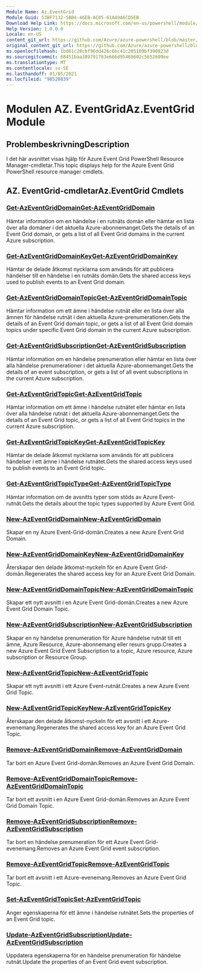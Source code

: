 ```yaml
---
Module Name: Az.EventGrid
Module Guid: 53BF7132-5BB4-46EB-AC05-61A49A6CD5EB
Download Help Link: https://docs.microsoft.com/en-us/powershell/module/az.eventgrid
Help Version: 1.0.0.0
Locale: en-US
content_git_url: https://github.com/Azure/azure-powershell/blob/master/src/EventGrid/EventGrid/help/Az.EventGrid.md
original_content_git_url: https://github.com/Azure/azure-powershell/blob/master/src/EventGrid/EventGrid/help/Az.EventGrid.md
ms.openlocfilehash: 1bd61c28cbf96dd426c6bc41c205109bf390823d
ms.sourcegitcommit: 68451baa389791703e666d95469602c5652609ee
ms.translationtype: MT
ms.contentlocale: sv-SE
ms.lasthandoff: 01/05/2021
ms.locfileid: "98520839"
---
```

# <span data-ttu-id="14407-101">Modulen AZ. EventGrid</span><span class="sxs-lookup"><span data-stu-id="14407-101">Az.EventGrid Module</span></span>
## <span data-ttu-id="14407-102">Problembeskrivning</span><span class="sxs-lookup"><span data-stu-id="14407-102">Description</span></span>
<span data-ttu-id="14407-103">I det här avsnittet visas hjälp för Azure Event Grid PowerShell Resource Manager-cmdletar.</span><span class="sxs-lookup"><span data-stu-id="14407-103">This topic displays help for the Azure Event Grid PowerShell resource manager cmdlets.</span></span>

## <span data-ttu-id="14407-104">AZ. EventGrid-cmdletar</span><span class="sxs-lookup"><span data-stu-id="14407-104">Az.EventGrid Cmdlets</span></span>
### [<span data-ttu-id="14407-105">Get-AzEventGridDomain</span><span class="sxs-lookup"><span data-stu-id="14407-105">Get-AzEventGridDomain</span></span>](Get-AzEventGridDomain.md)
<span data-ttu-id="14407-106">Hämtar information om en händelse i en rutnäts domän eller hämtar en lista över alla domäner i det aktuella Azure-abonnemanget.</span><span class="sxs-lookup"><span data-stu-id="14407-106">Gets the details of an Event Grid domain, or gets a list of all Event Grid domains in the current Azure subscription.</span></span>

### [<span data-ttu-id="14407-107">Get-AzEventGridDomainKey</span><span class="sxs-lookup"><span data-stu-id="14407-107">Get-AzEventGridDomainKey</span></span>](Get-AzEventGridDomainKey.md)
<span data-ttu-id="14407-108">Hämtar de delade åtkomst nycklarna som används för att publicera händelser till en händelse i en rutnäts domän.</span><span class="sxs-lookup"><span data-stu-id="14407-108">Gets the shared access keys used to publish events to an Event Grid domain.</span></span>

### [<span data-ttu-id="14407-109">Get-AzEventGridDomainTopic</span><span class="sxs-lookup"><span data-stu-id="14407-109">Get-AzEventGridDomainTopic</span></span>](Get-AzEventGridDomainTopic.md)
<span data-ttu-id="14407-110">Hämtar information om ett ämne i händelse rutnät eller en lista över alla ämnen för händelse rutnät i den aktuella Azure-prenumerationen.</span><span class="sxs-lookup"><span data-stu-id="14407-110">Gets the details of an Event Grid domain topic, or gets a list of all Event Grid domain topics under specific Event Grid domain in the current Azure subscription.</span></span>

### [<span data-ttu-id="14407-111">Get-AzEventGridSubscription</span><span class="sxs-lookup"><span data-stu-id="14407-111">Get-AzEventGridSubscription</span></span>](Get-AzEventGridSubscription.md)
<span data-ttu-id="14407-112">Hämtar information om en händelse prenumeration eller hämtar en lista över alla händelse prenumerationer i det aktuella Azure-abonnemanget.</span><span class="sxs-lookup"><span data-stu-id="14407-112">Gets the details of an event subscription, or gets a list of all event subscriptions in the current Azure subscription.</span></span>

### [<span data-ttu-id="14407-113">Get-AzEventGridTopic</span><span class="sxs-lookup"><span data-stu-id="14407-113">Get-AzEventGridTopic</span></span>](Get-AzEventGridTopic.md)
<span data-ttu-id="14407-114">Hämtar information om ett ämne i händelse rutnätet eller hämtar en lista över alla händelse rutnät i det aktuella Azure-abonnemanget.</span><span class="sxs-lookup"><span data-stu-id="14407-114">Gets the details of an Event Grid topic, or gets a list of all Event Grid topics in the current Azure subscription.</span></span>

### [<span data-ttu-id="14407-115">Get-AzEventGridTopicKey</span><span class="sxs-lookup"><span data-stu-id="14407-115">Get-AzEventGridTopicKey</span></span>](Get-AzEventGridTopicKey.md)
<span data-ttu-id="14407-116">Hämtar de delade åtkomst nycklarna som används för att publicera händelser i ett ämne i händelse rutnätet.</span><span class="sxs-lookup"><span data-stu-id="14407-116">Gets the shared access keys used to publish events to an Event Grid topic.</span></span>

### [<span data-ttu-id="14407-117">Get-AzEventGridTopicType</span><span class="sxs-lookup"><span data-stu-id="14407-117">Get-AzEventGridTopicType</span></span>](Get-AzEventGridTopicType.md)
<span data-ttu-id="14407-118">Hämtar information om de avsnitts typer som stöds av Azure Event-rutnät.</span><span class="sxs-lookup"><span data-stu-id="14407-118">Gets the details about the topic types supported by Azure Event Grid.</span></span>

### [<span data-ttu-id="14407-119">New-AzEventGridDomain</span><span class="sxs-lookup"><span data-stu-id="14407-119">New-AzEventGridDomain</span></span>](New-AzEventGridDomain.md)
<span data-ttu-id="14407-120">Skapar en ny Azure Event-Grid-domän.</span><span class="sxs-lookup"><span data-stu-id="14407-120">Creates a new Azure Event Grid Domain.</span></span>

### [<span data-ttu-id="14407-121">New-AzEventGridDomainKey</span><span class="sxs-lookup"><span data-stu-id="14407-121">New-AzEventGridDomainKey</span></span>](New-AzEventGridDomainKey.md)
<span data-ttu-id="14407-122">Återskapar den delade åtkomst-nyckeln för en Azure Event Grid-domän.</span><span class="sxs-lookup"><span data-stu-id="14407-122">Regenerates the shared access key for an Azure Event Grid Domain.</span></span>

### [<span data-ttu-id="14407-123">New-AzEventGridDomainTopic</span><span class="sxs-lookup"><span data-stu-id="14407-123">New-AzEventGridDomainTopic</span></span>](New-AzEventGridDomainTopic.md)
<span data-ttu-id="14407-124">Skapar ett nytt avsnitt i en Azure Event Grid-domän.</span><span class="sxs-lookup"><span data-stu-id="14407-124">Creates a new Azure Event Grid Domain Topic.</span></span>

### [<span data-ttu-id="14407-125">New-AzEventGridSubscription</span><span class="sxs-lookup"><span data-stu-id="14407-125">New-AzEventGridSubscription</span></span>](New-AzEventGridSubscription.md)
<span data-ttu-id="14407-126">Skapar en ny händelse prenumeration för Azure händelse rutnät till ett ämne, Azure Resource, Azure-abonnemang eller resurs grupp.</span><span class="sxs-lookup"><span data-stu-id="14407-126">Creates a new Azure Event Grid Event Subscription to a topic, Azure resource, Azure subscription or Resource Group.</span></span>

### [<span data-ttu-id="14407-127">New-AzEventGridTopic</span><span class="sxs-lookup"><span data-stu-id="14407-127">New-AzEventGridTopic</span></span>](New-AzEventGridTopic.md)
<span data-ttu-id="14407-128">Skapar ett nytt avsnitt i ett Azure Event-rutnät.</span><span class="sxs-lookup"><span data-stu-id="14407-128">Creates a new Azure Event Grid Topic.</span></span>

### [<span data-ttu-id="14407-129">New-AzEventGridTopicKey</span><span class="sxs-lookup"><span data-stu-id="14407-129">New-AzEventGridTopicKey</span></span>](New-AzEventGridTopicKey.md)
<span data-ttu-id="14407-130">Återskapar den delade åtkomst-nyckeln för ett avsnitt i ett Azure-evenemang.</span><span class="sxs-lookup"><span data-stu-id="14407-130">Regenerates the shared access key for an Azure Event Grid Topic.</span></span>

### [<span data-ttu-id="14407-131">Remove-AzEventGridDomain</span><span class="sxs-lookup"><span data-stu-id="14407-131">Remove-AzEventGridDomain</span></span>](Remove-AzEventGridDomain.md)
<span data-ttu-id="14407-132">Tar bort en Azure Event Grid-domän.</span><span class="sxs-lookup"><span data-stu-id="14407-132">Removes an Azure Event Grid Domain.</span></span>

### [<span data-ttu-id="14407-133">Remove-AzEventGridDomainTopic</span><span class="sxs-lookup"><span data-stu-id="14407-133">Remove-AzEventGridDomainTopic</span></span>](Remove-AzEventGridDomainTopic.md)
<span data-ttu-id="14407-134">Tar bort ett avsnitt i en Azure Event Grid-domän.</span><span class="sxs-lookup"><span data-stu-id="14407-134">Removes an Azure Event Grid Domain Topic.</span></span>

### [<span data-ttu-id="14407-135">Remove-AzEventGridSubscription</span><span class="sxs-lookup"><span data-stu-id="14407-135">Remove-AzEventGridSubscription</span></span>](Remove-AzEventGridSubscription.md)
<span data-ttu-id="14407-136">Tar bort en händelse prenumeration för ett Azure Event Grid-evenemang.</span><span class="sxs-lookup"><span data-stu-id="14407-136">Removes an Azure Event Grid event subscription.</span></span>

### [<span data-ttu-id="14407-137">Remove-AzEventGridTopic</span><span class="sxs-lookup"><span data-stu-id="14407-137">Remove-AzEventGridTopic</span></span>](Remove-AzEventGridTopic.md)
<span data-ttu-id="14407-138">Tar bort ett avsnitt i ett Azure-evenemang.</span><span class="sxs-lookup"><span data-stu-id="14407-138">Removes an Azure Event Grid Topic.</span></span>

### [<span data-ttu-id="14407-139">Set-AzEventGridTopic</span><span class="sxs-lookup"><span data-stu-id="14407-139">Set-AzEventGridTopic</span></span>](Set-AzEventGridTopic.md)
<span data-ttu-id="14407-140">Anger egenskaperna för ett ämne i händelse rutnätet.</span><span class="sxs-lookup"><span data-stu-id="14407-140">Sets the properties of an Event Grid topic.</span></span>

### [<span data-ttu-id="14407-141">Update-AzEventGridSubscription</span><span class="sxs-lookup"><span data-stu-id="14407-141">Update-AzEventGridSubscription</span></span>](Update-AzEventGridSubscription.md)
<span data-ttu-id="14407-142">Uppdatera egenskaperna för en händelse prenumeration för händelse rutnät.</span><span class="sxs-lookup"><span data-stu-id="14407-142">Update the properties of an Event Grid event subscription.</span></span>

